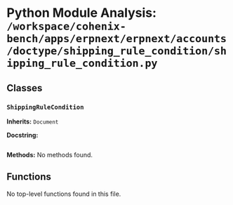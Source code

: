 # Python Module Analysis: `/workspace/cohenix-bench/apps/erpnext/erpnext/accounts/doctype/shipping_rule_condition/shipping_rule_condition.py`

## Classes

### `ShippingRuleCondition`
**Inherits:** `Document`


**Docstring:**
```

```

**Methods:**
No methods found.




## Functions

No top-level functions found in this file.
